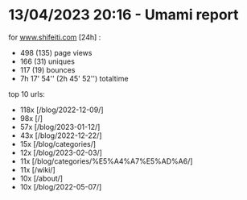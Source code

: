 # 13/04/2023 20:16 - Umami report
for www.shifeiti.com [24h] :

 - 498 (135) page views
 - 166 (31) uniques
 - 117 (19) bounces
 - 7h 17' 54'' (2h 45' 52'') totaltime


top 10 urls:
 - 118x [/blog/2022-12-09/]
 - 98x [/]
 - 57x [/blog/2023-01-12/]
 - 43x [/blog/2022-12-22/]
 - 15x [/blog/categories/]
 - 12x [/blog/2023-02-03/]
 - 11x [/blog/categories/%E5%A4%A7%E5%AD%A6/]
 - 11x [/wiki/]
 - 10x [/about/]
 - 10x [/blog/2022-05-07/]


